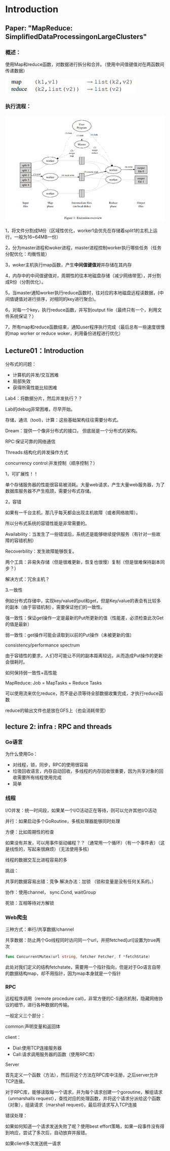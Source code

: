 # Introduction

## Paper:  "MapReduce: SimpliﬁedDataProcessingonLargeClusters"

### **概述：**

使用Map和reduce函数，对数据进行拆分和合并。（使用中间值键值对在两函数间传递数据）

![image-20200811211230042](Lecture01-02.assets/image-20200811211230042.png)

### **执行流程：**

![image-20200811211255730](Lecture01-02.assets/image-20200811211255730.png)

1，将文件分割成M份（区域性优化，worker1会优先在存储着split1的主机上运行，一般为16~64MB一份）

2，分为master进程和woker进程，master进程控制worker执行哪些任务（任务分配优化：均衡性能）

3，woker主机执行map函数，产生**中间值键值对**并存储在其内存

4，内存中的中间值键值对，周期性的往本地磁盘存储（减少网络带宽），并分割成R份（分割优化）。

5，当master通知worker执行reduce函数时，往对应的本地磁盘远程读数据，(中间值键值对进行排序，对相同的key进行聚合)。

6，对每一个key，执行reduce函数，并写到output file（最终只有一个，利用文件系统保证？）

7，所有map和reduce函数结束，通知user程序执行完成（最后总有一些速度很慢的map worker or reduce woker，利用备份进程进行优化）

## Lecture01：Introduction

分布式的问题：

* 计算机的并发/交互困难
* 局部失效
* 获得所需性能比较困难

Lab4：将数据分片，然后并发执行？？

Lab的debug非常困难，尽早开始。

存储，通讯（tool)，计算：这些基础架构往往需要分布式。 

Dream：提供一个像非分布式的接口， 但底层是一个分布式的架构。

RPC:保证可靠的网络通信

Threads:结构化的并发操作方式

concurrency control:并发控制（顺序控制？）

1，可扩展性！！

单个存储服务器的性能很容易被消耗。大量web请求，产生大量web服务器，为了数据库服务器不产生瓶颈，需要分布式存储。

2，容错

如果有一千台主机，那几乎每天都会出现主机故障（或者网络故障）。

所以分布式系统的容错性能是非常需要的。

Availability：当发生了一些错误后，系统还是能够继续提供服务（有针对一些故障的容错机制）

Recoverbility：发生故障能够恢复。

两个工具：非易失存储（但是很难更新，恢复也很慢）复制（但是很难保持副本同步？）

解决方式：冗余主机？

3.一致性

例如分布式存储中，实现key/value的put和get，但是Key/value的表会有比较多的副本（由于容错机制），需要保证他们的一致性。

强一致性：保证get操作一定是最新的Put所更新的值（性能差，必须检查此次Get的值是最新）

弱一致性：get操作可能会读取到以前的Put操作（未被更新的值）

consistency/performance spectrum

由于容错性的要求，人们尽可能让不同的副本距离较远，从而造成Put操作的更新会很耗时。

如何保持弱一致性+高性能

MapReduce: Job = MapTasks + Reduce Tasks

可以使用流来优化reduce，而不是必须等待全部数据收集完成，才执行reduce函数

reduce的输出文件也是放在GFS上（也会消耗带宽）

## lecture 2: infra : RPC and threads

### Go语言

为什么使用Go：

* 对线程，锁，同步，RPC的使用很容易
* 垃圾回收语言，内存自动回收，多线程的内存回收很重要，因为共享对象的回收需要所有线程使用完成
* 简单

### 线程

I/O并发：统一时间段，如果某一个I/O活动正在等待，则可以允许其他I/O活动

 并行：如果启动多个GoRoutine，多核处理器能够同时处理

方便：比如周期性的检查

如果没有并发，可以用事件驱动编程？？（通常用一个循环）（有一个事件表）（这是线性的，写起来很麻烦）（无法使用多核）

线程的数据交互比进程容易的多

挑战：

共享的数据容易出错：竞争  解决办法：加锁 （锁和变量是没有任何关系的。）

协作：使用channel， sync.Cond, waitGroup

死锁：互相等待对方解锁

### Web爬虫

三种方式：串行/共享数据/channel

共享数据：防止两个Go线程同时访问同一个url，并把fetched[url]设置为true两次

```go
func ConcurrentMutex(url string, fetcher Fetcher, f *fetchState) 
```

此处对我们定义的结构fetchstate，需要用一个指针指向，但是对于Go语言自带的数据结构map，却不用指针，因为map本身就是一个指针

### RPC

远程程序调用（remote procedure call)，非常方便的C-S通讯机制，隐藏网络协议的细节，进行各种数据的传输。

一般定义三个部分：

common:声明变量和返回体

client：

* Dial:使用TCP连接服务器
* Call:请求调用服务器的函数（使用RPC库）

Server

首先定义一个函数（方法），然后将这个方法在RPC库中注册，之后server允许TCP连接。

对于RPC库，能够读取每一个请求，并为每个请求创建一个goroutine，解组请求（unmarshalls request），查找对应的处理函数，并将这个请求分派给这个函数（对象），组装请求（marshall request)，最后将请求写入TCP连接

错误处理：

如果如何知道一个请求发送失败了呢？使用best effort策略，如果一段事件没有得到响应，尝试了多次后，自动放弃并报错。

如果client多次发送统一请求